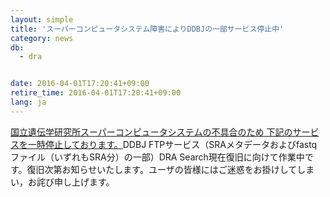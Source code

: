 ```yaml
---
layout: simple
title: 'スーパーコンピュータシステム障害によりDDBJの一部サービス停止中'
category: news
db:
  - dra


date: 2016-04-01T17:20:41+09:00
retire_time: 2016-04-01T17:20:41+09:00
lang: ja
---
```


<a href="/news/ja/2016-04-01.html">国立遺伝学研究所スーパーコンピュータシステムの不具合のため 下記のサービスを一時停止しております。</a>DDBJ FTPサービス（SRAメタデータおよびfastqファイル（いずれもSRA分）の一部）DRA Search現在復旧に向けて作業中です。復旧次第お知らせいたします。ユーザの皆様にはご迷惑をお掛けしてしまい，お詫び申し上げます。
